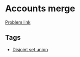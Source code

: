 # Accounts merge

[Problem link](https://leetcode.com/problems/accounts-merge)

## Tags

* [Disjoint set union](/README.md#Disjoint_set_union)
